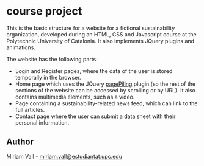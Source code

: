 # course project

This is the basic structure for a website for a fictional sustainability organization, developed during an HTML, CSS and Javascript course at the Polytechnic University of Catalonia. It also implements JQuery plugins and animations.

The website has the following parts:

* Login and Register pages, where the data of the user is stored temporally in the browser.
* Home page which uses the JQuery [pagePiling](https://alvarotrigo.com/pagePiling/#page2) plugin (so the rest of the sections of the website can be accessed by scrolling or by URL). It also contains multimedia elements, such as a video.
* Page containing a sustainability-related news feed, which can link to the full articles.
* Contact page where the user can submit a data sheet with their personal information.

## Author

Miriam Vall - miriam.vall@estudiantat.upc.edu
